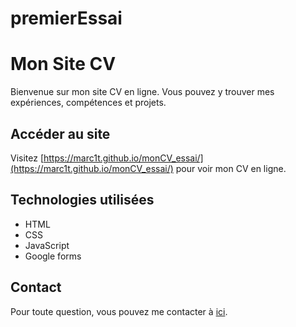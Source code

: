 ﻿# premierEssai
# Mon Site CV

Bienvenue sur mon site CV en ligne. Vous pouvez y trouver mes expériences, compétences et projets.

## Accéder au site

Visitez [https://marc1t.github.io/monCV_essai/](https://marc1t.github.io/monCV_essai/) pour voir mon CV en ligne.

## Technologies utilisées

- HTML
- CSS
- JavaScript
- Google forms

## Contact

Pour toute question, vous pouvez me contacter à [ici](ici).
